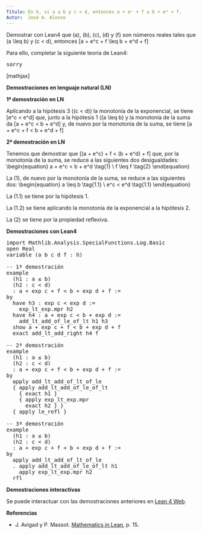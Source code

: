 ```yaml
---
Título: En ℝ, si a ≤ b y c < d, entonces a + eᶜ + f ≤ b + eᵈ + f.
Autor:  José A. Alonso
---
```


Demostrar con Lean4 que \(a\), \(b\), \(c\), \(d\) y \(f\) son números
reales tales que \(a \leq b\) y \(c < d\), entonces
\[a + e^c + f \leq b + e^d + f\]

Para ello, completar la siguiente teoría de Lean4:

<pre lang="lean">
sorry
</pre>
<!--more-->

[mathjax]

<b>Demostraciones en lenguaje natural (LN)</b>

<b>1ª demostración en LN</b>

Aplicando a la hipótesis 3 (\(c < d\)) la monotonía de la exponencial,
se tiene
\[e^c < e^d\]
que, junto a la hipótesis 1 (\(a \leq b)
y la monotonía de la suma da
\[a + e^c < b + e^d\]
y, de nuevo por la monotonía de la suma, se tiene
\[a + e^c + f < b + e^d + f\]

<b>2ª demostración en LN</b>

Tenemos que demostrar que
\[(a + e^c) + f < (b + e^d) + f\]
que, por la monotonía de la suma, se reduce a las siguientes dos
desigualdades:
\begin{equation}
   a + e^c < b + e^d \tag{1} \\
   f \leq f          \tag{2}
\end{equation}

La (1), de nuevo por la monotonía de la suma, se reduce a las
siguientes dos:
\begin{equation}
   a \leq b     \tag{1.1} \\
   e^c < e^d    \tag{1.1}
\end{equation}

La (1.1) se tiene por la hipótesis 1.

La (1.2) se tiene aplicando la monotonía de la exponencial a la
hipótesis 2.

La (2) se tiene por la propiedad reflexiva.

<b>Demostraciones con Lean4</b>

<pre lang="lean">
import Mathlib.Analysis.SpecialFunctions.Log.Basic
open Real
variable (a b c d f : ℝ)

-- 1ª demostración
example
  (h1 : a ≤ b)
  (h2 : c < d)
  : a + exp c + f < b + exp d + f :=
by
  have h3 : exp c < exp d :=
    exp_lt_exp.mpr h2
  have h4 : a + exp c < b + exp d :=
    add_lt_add_of_le_of_lt h1 h3
  show a + exp c + f < b + exp d + f
  exact add_lt_add_right h4 f

-- 2ª demostración
example
  (h1 : a ≤ b)
  (h2 : c < d)
  : a + exp c + f < b + exp d + f :=
by
  apply add_lt_add_of_lt_of_le
  { apply add_lt_add_of_le_of_lt
    { exact h1 }
    { apply exp_lt_exp.mpr
      exact h2 } }
  { apply le_refl }

-- 3ª demostración
example
  (h1 : a ≤ b)
  (h2 : c < d)
  : a + exp c + f < b + exp d + f :=
by
  apply add_lt_add_of_lt_of_le
  . apply add_lt_add_of_le_of_lt h1
    apply exp_lt_exp.mpr h2
  rfl
</pre>

<b>Demostraciones interactivas</b>

Se puede interactuar con las demostraciones anteriores en <a href="https://lean.math.hhu.de/#url=https://raw.githubusercontent.com/jaalonso/Calculemus2/main/src/Inecuaciones_con_exponenciales_2.lean" rel="noopener noreferrer" target="_blank">Lean 4 Web</a>.

<b>Referencias</b>

<ul>
<li> J. Avigad y P. Massot. <a href="https://bit.ly/3U4UjBk">Mathematics in Lean</a>, p. 15.</li>
</ul>

